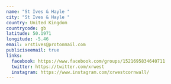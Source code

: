 ```yaml
---
name: "St Ives & Hayle "
city: "St Ives & Hayle "
country: United Kingdom
countrycode: gb
latitude: 50.1971
longitude: -5.46
email: xrstives@protonmail.com
publiciseemail: true
links:
  facebook: https://www.facebook.com/groups/1521695834640711
  twitter: https://twitter.com/xrwest
  instagram: https://www.instagram.com/xrwestcornwall/
---
```

